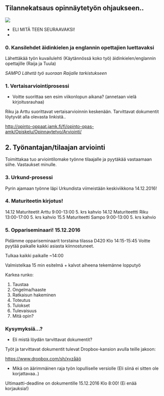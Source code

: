 ## Tilannekatsaus opinnäytetyön ohjaukseen..

![](https://openclipart.org/image/800px/svg_to_png/178039/lambs-at-sunrise.png&disposition=attachment)

* ELI MITÄ TEEN SEURAAVAKSI!
* 

### 0. Kansilehdet äidinkielen ja englannin opettajien luettavaksi

Lähettäkää työn kuvailulehti (Käytännössä koko työ) äidinkielen/englannin opettajille (Raija ja Tuula) 

*SAMPO Lähetä työ suoraan Raijalle tarkistukseen*

### 1. Vertaisarviointiprosessi

* Voitte suorittaa sen esim viikonlopun aikana? (annetaan vielä kirjoitusrauhaa)

Riku ja Arttu suorittavat vertaisarvioinnin keskenään. Tarvittavat dokumentit löytyvät alla olevasta linkistä..

http://opinto-oppaat.jamk.fi/fi/opinto-opas-amk/Opiskelu/Opinnaytetyo/Arviointi/

## 2. Työnantajan/tilaajan arviointi

Toimittakaa tuo arviointilomake työnne tilaajalle ja pyytäkää vastaamaan siihe. Vastaukset minulle. 



### 3.  Urkund-prosessi

Pyrin ajamaan työnne läpi Urkundista viimeistään keskiviikkona 14.12.2016! 

### 4. Maturiteetin kirjotus! 

14.12 Maturiteetit Arttu 9:00-13:00  5. krs kahvio
14.12 Maturiteettti Riku 13:00-17:00 5. krs kahvio
15.5 Maturiteetti  Sampo 9:00-13:00  5. krs kahvio


### 5. Oppariseminaari! 15.12.2016

Pidämme oppariseminaarit torstaina tilassa D420 Klo 14:15-15:45
Voitte pyytää paikalle kaikki asiasta kiinnostuneet.  

Tulkaa kaikki paikalle ~14:00

Valmistelkaa 15 min esitelmä + kalvot aiheena tekemänne lopputyö

Karkea runko:

1. Taustaa
1. Ongelma/haaste
1. Ratkaisun hakeminen
1. Toteutus
1. Tulokset
1. Tulevaisuus
1. Mitä opin? 




### Kysymyksiä...?

* Eli mistä löydän tarvittavat dokumentit?

Työt ja tarvittavat dokumentit tulevat Dropbox-kansion avulla teille jakoon: 

https://www.dropbox.com/sh/xyzåäö

* Mikä on äärimmäinen raja työn lopulliselle versiolle (Eli siinä ei sitten ole korjattavaa..)

Ultimaatti-deadline on dokumentille 15.12.2016 Klo 8:00! (Ei enää korjauksia!)
